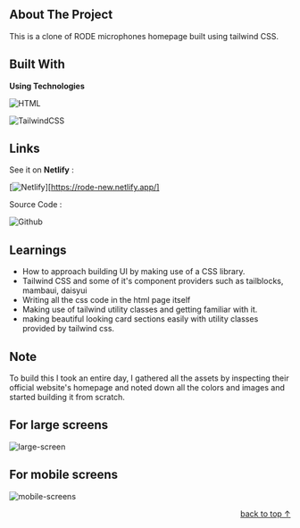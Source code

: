 <!-- ABOUT THE PROJECT -->

## About The Project

This is a clone of RODE microphones homepage built using tailwind CSS.

## Built With

**Using Technologies**

![HTML][html-shield]

![TailwindCSS][tailwind-css]



## Links

See it on **Netlify** :

[![Netlify][netlify-shield]][https://rode-new.netlify.app/]

Source Code :

![Github][github-shield]

<!-- LEARNT -->

## Learnings

- How to approach building UI by making use of a CSS library.
- Tailwind CSS and some of it's component providers such as tailblocks, mambaui, daisyui
- Writing all the css code in the html page itself
- Making use of tailwind utility classes and getting familiar with it.
- making beautiful looking card sections easily with utility classes provided by tailwind css.
<!-- NOTE -->

## Note

To build this I took an entire day, I gathered all the assets by inspecting their official website's homepage and noted down all the colors and images and started building it from scratch.

## For large screens

![large-screen](/large_screen.png)

## For mobile screens

![mobile-screens](/mobile_screen.png)

<p align="right"><a href="#top"> back to top &#x2191;</a></p>

<!-- Tools and Technologies -->

[html-shield]: [https://img.shields.io/badge/html5-%23E34F26.svg?style=for-the-badge&logo=html5&logoColor=white]
[tailwind-css]: [https://img.shields.io/badge/-Tailwind%20CSS-bluegreen]
[chrome-shield]: [https://img.shields.io/badge/]
[vscode-shield]: [https://img.shields.io/badge/Google%20Chrome-4285F4?style=for-the-badge&logo=GoogleChrome&logoColor=white]
[netlify-shield]: [https://img.shields.io/badge/netlify-%23000000.svg?style=for-the-badge&logo=netlify&logoColor=#00C7B7]
[git-shield]: [https://img.shields.io/badge/git-%23F05033.svg?style=for-the-badge&logo=git&logoColor=white]
[github-shield]: [https://img.shields.io/badge/github-%23121011.svg?style=for-the-badge&logo=github&logoColor=white]

